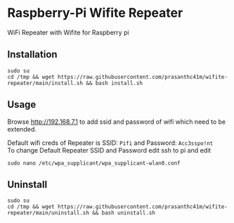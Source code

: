 # Raspberry-Pi Wifite Repeater
WiFi Repeater with Wifite for Raspberry pi 

## Installation
```
sudo su
cd /tmp && wget https://raw.githubusercontent.com/prasanthc41m/wifite-repeater/main/install.sh && bash install.sh
```
## Usage
Browse http://192.168.7.1 to add ssid and password of wifi which need to be extended.

Default wifi creds of Repeater is SSID: ```Pifi``` and Password: ```Acc3sspo!nt```
<br>To change Default Repeater SSID and Password edit ssh to pi and edit
```
sudo nano /etc/wpa_supplicant/wpa_supplicant-wlan0.conf
```

## Uninstall
```
sudo su
cd /tmp && wget https://raw.githubusercontent.com/prasanthc41m/wifite-repeater/main/uninstall.sh && bash uninstall.sh
```

